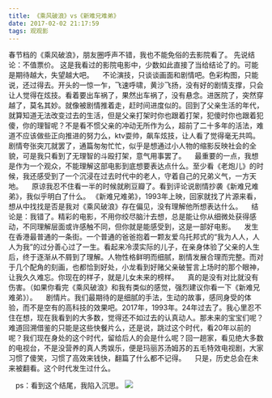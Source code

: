 ```yaml
---
title: 《乘风破浪》vs《新难兄难弟》
date: 2017-02-02 21:17:59
tags: 观观影
---
```


春节档的《乘风破浪》，朋友圈呼声不错，我也不能免俗的去影院看了。
先说结论：不值票价。
这是我看过的影院电影中，少数如此直接了当给结论了的。可能是期待越大，失望越大吧。
 不论演技，只谈谈画面和剧情吧。色彩构图，只能说，还过得去。开头的一惊一乍，飞速呼啸，黄沙飞扬，没有好的剧情支撑，只会让人觉得在炫技。看着要出车祸了，果然出车祸了，没有悬念。进医院了，突然穿越了，莫名其妙。就像被剧情推着走，赶时间进度似的。回到了父亲生活的年代，就算知道无法改变过去的生活，但是父亲打架时你也跟着打架，犯傻时你也跟着犯傻，你的理智呢？不是看不惯父亲的冲动无所作为么，超前了二十多年的活法，难道不应该做些正向推进的努力么，ktv耍帅，飙车炫技，让人看了觉得毫无共鸣。剧情夸张突兀就罢了，通篇匆匆忙忙，似乎是想通过小人物的缩影反映社会的全貌，可是我只看到了无理智的斗殴打架，意气用事罢了。
 最重要的一点，我想是作为一个观众，不能理解这部电影到底想要表达点什么。至少看《老炮儿》的时候，我还感受到了一个沉浸在过去时代中的老人，守着自己的兄弟义气，一方天地。
 原谅我忍不住看一半的时候就刷豆瓣了。看到评论说剧情抄袭《新难兄难弟》，我似乎明白了什么。
《新难兄难弟》，1993年上映，回家就找了片源来看，想从中找找是否是我对《乘风破浪》存在偏见，没有理解他所想表达什么。
 结论是：我错了。精彩的电影，不用你绞尽脑汁去想，总是能让你从细微处获得感动，不同理解层面或许感触不同，但你就是能感受到，这是一部好电影。
 发生在香港最普通的一条街。一个普通的爸爸抱着一颗友爱乌托邦式的“我为人人，人人为我”的过分善心过了一生。看起来冷漠实际的儿子，在亲身体验了父亲的人生后，终于逐渐从不屑到了理解。人物性格鲜明而细腻，剧情发展合理而完整。而对于几个配角的刻画，也都恰到好处，小龙看到好赌父亲破誓言上场时的那个眼神，让我久久难忘。你现在的样子，就是儿女未来的榜样。
 真的是没有对比就没有伤害。（如果你看完《乘风破浪》和我有类似的感觉，强烈建议你看一下《新难兄难弟》）。
 剧情片。我们最期待的是细腻的手法，生动的故事，感同身受的体验，而不是空有的高科技的效果吧。2017年，1993年。24年过去了。我心里忍不住在想，现在我看到的大多数，觉得还不如过去的认真动人。那未来的宝宝们呢？难道回溯借鉴的只能是这些快餐片么，还是说，跳过这个时代，看20年以前的呢？我们现在身处的这个时代，留给后人的会是什么呢？回一趟家，看见绝大多数的电视台，不是没营养的真人秀娱乐，便是玛丽苏汤姆苏的五毛特效电视剧，大家习惯了傻笑，习惯了高效来钱快，翻篇了什么都不记得。
 只是，历史总会在未来被翻看。这个时代发生过什么。

 ps：看到这个结尾，我陷入沉思。
![](//cdn.monniya.com/blogpic/2017/duckweed-01.jpg)